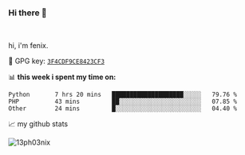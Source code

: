 ### Hi there 👋

<br />

hi, i'm fenix.

:key: GPG key: [`3F4CDF9CE8423CF3`](https://github.com/13ph03nix.gpg)


📊 **this week i spent my time on:**
<!--START_SECTION:waka-->

```text
Python       7 hrs 20 mins   ████████████████████░░░░░   79.76 %
PHP          43 mins         ██░░░░░░░░░░░░░░░░░░░░░░░   07.85 %
Other        24 mins         █░░░░░░░░░░░░░░░░░░░░░░░░   04.40 %
```

<!--END_SECTION:waka-->


📈 my github stats

<a>
<img align="center" src="https://github-readme-stats.vercel.app/api?username=13ph03nix&show_icons=true&hide=stars&theme=blueberry" alt="13ph03nix" />
</a>
